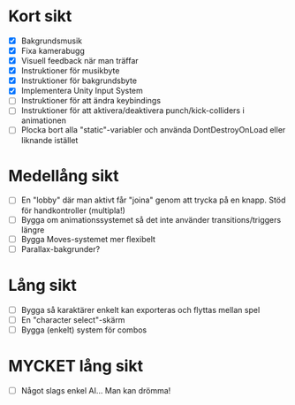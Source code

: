 # Kort sikt
- [x] Bakgrundsmusik
- [x] Fixa kamerabugg
- [x] Visuell feedback när man träffar
- [x] Instruktioner för musikbyte
- [x] Instruktioner för bakgrundsbyte
- [x] Implementera Unity Input System
- [ ] Instruktioner för att ändra keybindings
- [ ] Instruktioner för att aktivera/deaktivera punch/kick-colliders i animationen
- [ ] Plocka bort alla "static"-variabler och använda DontDestroyOnLoad eller liknande istället
# Medellång sikt
- [ ] En "lobby" där man aktivt får "joina" genom att trycka på en knapp. Stöd för handkontroller (multipla!)
- [ ] Bygga om animationssystemet så det inte använder transitions/triggers längre
- [ ] Bygga Moves-systemet mer flexibelt
- [ ] Parallax-bakgrunder?
# Lång sikt
- [ ] Bygga så karaktärer enkelt kan exporteras och flyttas mellan spel
- [ ] En "character select"-skärm
- [ ] Bygga (enkelt) system för combos
# MYCKET lång sikt
- [ ] Något slags enkel AI... Man kan drömma!